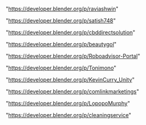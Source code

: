 "https://developer.blender.org/p/raviashwin"

"https://developer.blender.org/p/satish748"

"https://developer.blender.org/p/cbddirectsolution"

"https://developer.blender.org/p/beautygol"

"https://developer.blender.org/p/Roboadvisor-Portal"

"https://developer.blender.org/p/Tonimono"

"https://developer.blender.org/p/KevinCurry_Unity"

"https://developer.blender.org/p/comlinkmarketings"

"https://developer.blender.org/p/LopopoMurphy"

"https://developer.blender.org/p/cleaningservice"

